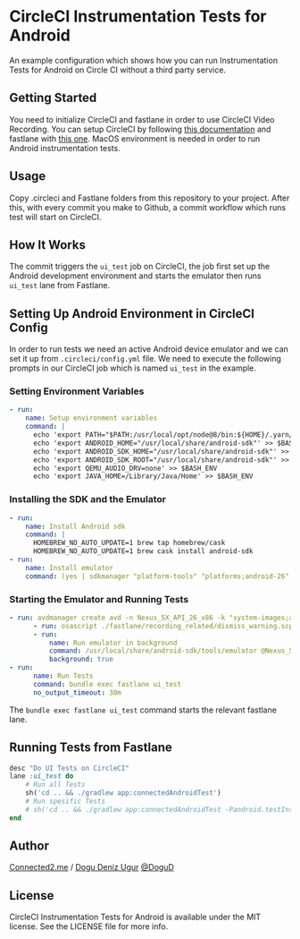 # CircleCI Instrumentation Tests for Android
An example configuration which shows how you can run Instrumentation Tests for Android on Circle CI without a third party service.

## Getting Started

You need to initialize CircleCI and fastlane in order to use CircleCI Video Recording. You can setup CircleCI by following [this documentation](https://circleci.com/docs/2.0/getting-started/) and fastlane with [this one](https://docs.fastlane.tools/getting-started/ios/setup/). MacOS environment is needed in order to run Android instrumentation tests.

## Usage

Copy .circleci and Fastlane folders from this repository to your project. After this, with every commit you make to Github, a commit workflow which runs test will start on CircleCI.

## How It Works
The commit triggers the `ui_test` job on CircleCI, the job first set up the Android development environment and starts the emulator then runs `ui_test` lane from Fastlane.

## Setting Up Android Environment in CircleCI Config
In order to run tests we need an active Android device emulator and we can set it up from `.circleci/config.yml` file. We need to execute the following prompts in our CircleCI job which is named `ui_test` in the example.

### Setting Environment Variables
```yml
- run:
    name: Setup environment variables
    command: |
      echo 'export PATH="$PATH:/usr/local/opt/node@8/bin:${HOME}/.yarn/bin:${HOME}/${CIRCLE_PROJECT_REPONAME}/node_modules/.bin:/usr/local/share/android-sdk/tools/bin"' >> $BASH_ENV
      echo 'export ANDROID_HOME="/usr/local/share/android-sdk"' >> $BASH_ENV
      echo 'export ANDROID_SDK_HOME="/usr/local/share/android-sdk"' >> $BASH_ENV
      echo 'export ANDROID_SDK_ROOT="/usr/local/share/android-sdk"' >> $BASH_ENV
      echo 'export QEMU_AUDIO_DRV=none' >> $BASH_ENV
      echo 'export JAVA_HOME=/Library/Java/Home' >> $BASH_ENV
```
### Installing the SDK and the Emulator
```yml
- run:
    name: Install Android sdk
    command: |
      HOMEBREW_NO_AUTO_UPDATE=1 brew tap homebrew/cask
      HOMEBREW_NO_AUTO_UPDATE=1 brew cask install android-sdk
- run:
    name: Install emulator
    command: (yes | sdkmanager "platform-tools" "platforms;android-26" "extras;intel;Hardware_Accelerated_Execution_Manager" "build tools;26.0.0" "system-images;android-26;default;x86" "emulator" --verbose) || true
```
### Starting the Emulator and Running Tests
```yml
- run: avdmanager create avd -n Nexus_5X_API_26_x86 -k "system-images;android-26;default;x86" -d "Nexus 5X"
      - run: osascript ./fastlane/recording_related/dismiss_warning.scpt # Dismisses the same named computer error
      - run:
          name: Run emulator in background
          command: /usr/local/share/android-sdk/tools/emulator @Nexus_5X_API_26_x86 -skin 1080x2066 -memory 2048 -noaudio
          background: true
- run:
      name: Run Tests
      command: bundle exec fastlane ui_test
      no_output_timeout: 30m
```

The `bundle exec fastlane ui_test` command starts the relevant fastlane lane.
## Running Tests from Fastlane
```ruby
desc "Do UI Tests on CircleCI"
lane :ui_test do
    # Run all Tests
    sh('cd .. && ./gradlew app:connectedAndroidTest')
    # Run spesific Tests
    # sh('cd .. && ./gradlew app:connectedAndroidTest -Pandroid.testInstrumentationRunnerArguments.package=<INSERT_YOUR_TEST_PACKAGE_HERE(com.app.myapp.emulatortests)>')
end
```

## Author

[Connected2.me](http://connected2.me) / <a href="mailto:dogudeniz.ugur@gmail.com">Dogu Deniz Ugur</a> <a href="https://github.com/DoguD">@DoguD</a>

## License

CircleCI Instrumentation Tests for Android is available under the MIT license. See the LICENSE file for more info.
